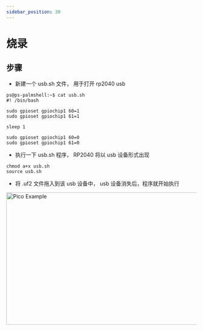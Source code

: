 ```yaml
---
sidebar_position: 30
---
```


# 烧录

## 步骤

- 新建一个 usb.sh 文件， 用于打开 rp2040 usb

```
ps@ps-palmshell:~$ cat usb.sh
#! /bin/bash

sudo gpioset gpiochip1 60=1
sudo gpioset gpiochip1 61=1

sleep 1

sudo gpioset gpiochip1 60=0
sudo gpioset gpiochip1 61=0
```

- 执行一下 usb.sh 程序， RP2040 将以 usb 设备形式出现

```
chmod a+x usb.sh
source usb.sh
```

- 将 .uf2 文件拖入到该 usb 设备中， usb 设备消失后，程序就开始执行

<img src="/img/x/x2l/flash_program.webp" alt="Pico Example" height="350" width="700" />
